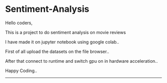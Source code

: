 # Sentiment-Analysis

Hello coders,

This is a project to do sentiment analysis on movie reviews 

I have made it on jupyter notebook using google colab..

First of all upload the datasets on the file browser..

After that connect to runtime and switch gpu on in hardware acceleration..

Happy Coding..
_________________________________________________________________________________________________________
